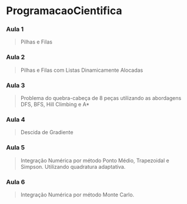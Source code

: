 # ProgramacaoCientifica

### Aula 1

> Pilhas e Filas

### Aula 2

> Pilhas e Filas com Listas Dinamicamente Alocadas

### Aula 3

> Problema do quebra-cabeça de 8 peças utilizando as abordagens DFS, BFS, Hill Climbing e A*

### Aula 4

> Descida de Gradiente

### Aula 5

> Integração Numérica por método Ponto Médio, Trapezoidal e Simpson. Utilizando quadratura adaptativa.

### Aula 6

> Integração Numérica por método Monte Carlo.
